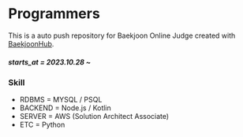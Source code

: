 # Programmers
This is a auto push repository for Baekjoon Online Judge created with [BaekjoonHub](https://github.com/BaekjoonHub/BaekjoonHub).

##### starts_at = 2023.10.28 ~

### Skill
- RDBMS = MYSQL / PSQL
- BACKEND = Node.js / Kotlin
- SERVER = AWS (Solution Architect Associate)
- ETC = Python
